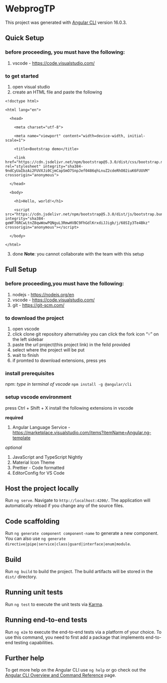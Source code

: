 # WebprogTP

This project was generated with [Angular CLI](https://github.com/angular/angular-cli) version 16.0.3.

## Quick Setup
### before proceeding, you must have the following:
1. vscode - https://code.visualstudio.com/

### to get started 
1. open visual studio
2. create an HTML file and paste the following 
```
<!doctype html>

<html lang="en">

  <head>

    <meta charset="utf-8">

    <meta name="viewport" content="width=device-width, initial-scale=1">

    <title>Bootstrap demo</title>

    <link href="https://cdn.jsdelivr.net/npm/bootstrap@5.3.0/dist/css/bootstrap.min.css" rel="stylesheet" integrity="sha384-9ndCyUaIbzAi2FUVXJi0CjmCapSmO7SnpJef0486qhLnuZ2cdeRhO02iuK6FUUVM" crossorigin="anonymous">

  </head>

  <body>

    <h1>Hello, world!</h1>

    <script src="https://cdn.jsdelivr.net/npm/bootstrap@5.3.0/dist/js/bootstrap.bundle.min.js" integrity="sha384-geWF76RCwLtnZ8qwWowPQNguL3RmwHVBC9FhGdlKrxdiJJigb/j/68SIy3Te4Bkz" crossorigin="anonymous"></script>

  </body>

</html>
```
3. done
**Note**: you cannot collaborate with the team with this setup

## Full Setup


### before proceeding,you must have the following:
1. nodejs - https://nodejs.org/en
2. vscode - https://code.visualstudio.com/
3. git - https://git-scm.com/


### to download the project
1. open vscode
2. click clone git repository
alternativley you can click the fork icon “⑂” on the left sidebar
3. paste the url project(this project link) in the feild provided
4. select where the project will be put
5. wait to finish
6. if promted to download extensions, press yes

### install prerequisites
npm:
*type in terminal of vscode*
```npm install -g @angular/cli```

### setup vscode environment
press Ctrl + Shift + X
install the following extensions in vscode

**required**
1. Angular Language Service - 
https://marketplace.visualstudio.com/items?itemName=Angular.ng-template

*optional*
1. JavaScript and TypeScript Nightly
2. Material Icon Theme
3. Prettier - Code formatted
4. EditorConfig for VS Code

## Host the project locally

Run `ng serve`. Navigate to `http://localhost:4200/`. The application will automatically reload if you change any of the source files.

## Code scaffolding

Run `ng generate component component-name` to generate a new component. You can also use `ng generate directive|pipe|service|class|guard|interface|enum|module`.

## Build

Run `ng build` to build the project. The build artifacts will be stored in the `dist/` directory.

## Running unit tests

Run `ng test` to execute the unit tests via [Karma](https://karma-runner.github.io).

## Running end-to-end tests

Run `ng e2e` to execute the end-to-end tests via a platform of your choice. To use this command, you need to first add a package that implements end-to-end testing capabilities.

## Further help

To get more help on the Angular CLI use `ng help` or go check out the [Angular CLI Overview and Command Reference](https://angular.io/cli) page.
